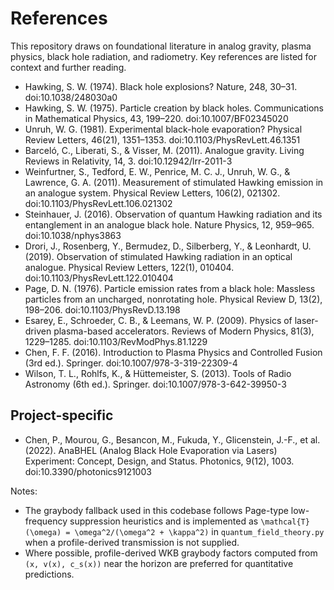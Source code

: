 # References

This repository draws on foundational literature in analog gravity, plasma physics, black hole radiation, and radiometry. Key references are listed for context and further reading.

- Hawking, S. W. (1974). Black hole explosions? Nature, 248, 30–31. doi:10.1038/248030a0
- Hawking, S. W. (1975). Particle creation by black holes. Communications in Mathematical Physics, 43, 199–220. doi:10.1007/BF02345020
- Unruh, W. G. (1981). Experimental black-hole evaporation? Physical Review Letters, 46(21), 1351–1353. doi:10.1103/PhysRevLett.46.1351
- Barceló, C., Liberati, S., & Visser, M. (2011). Analogue gravity. Living Reviews in Relativity, 14, 3. doi:10.12942/lrr-2011-3
- Weinfurtner, S., Tedford, E. W., Penrice, M. C. J., Unruh, W. G., & Lawrence, G. A. (2011). Measurement of stimulated Hawking emission in an analogue system. Physical Review Letters, 106(2), 021302. doi:10.1103/PhysRevLett.106.021302
- Steinhauer, J. (2016). Observation of quantum Hawking radiation and its entanglement in an analogue black hole. Nature Physics, 12, 959–965. doi:10.1038/nphys3863
- Drori, J., Rosenberg, Y., Bermudez, D., Silberberg, Y., & Leonhardt, U. (2019). Observation of stimulated Hawking radiation in an optical analogue. Physical Review Letters, 122(1), 010404. doi:10.1103/PhysRevLett.122.010404
- Page, D. N. (1976). Particle emission rates from a black hole: Massless particles from an uncharged, nonrotating hole. Physical Review D, 13(2), 198–206. doi:10.1103/PhysRevD.13.198
- Esarey, E., Schroeder, C. B., & Leemans, W. P. (2009). Physics of laser-driven plasma-based accelerators. Reviews of Modern Physics, 81(3), 1229–1285. doi:10.1103/RevModPhys.81.1229
- Chen, F. F. (2016). Introduction to Plasma Physics and Controlled Fusion (3rd ed.). Springer. doi:10.1007/978-3-319-22309-4
- Wilson, T. L., Rohlfs, K., & Hüttemeister, S. (2013). Tools of Radio Astronomy (6th ed.). Springer. doi:10.1007/978-3-642-39950-3

## Project-specific

- Chen, P., Mourou, G., Besancon, M., Fukuda, Y., Glicenstein, J.-F., et al. (2022). AnaBHEL (Analog Black Hole Evaporation via Lasers) Experiment: Concept, Design, and Status. Photonics, 9(12), 1003. doi:10.3390/photonics9121003

Notes:
- The graybody fallback used in this codebase follows Page-type low-frequency suppression heuristics and is implemented as `\mathcal{T}(\omega) = \omega^2/(\omega^2 + \kappa^2)` in `quantum_field_theory.py` when a profile-derived transmission is not supplied.
- Where possible, profile-derived WKB graybody factors computed from `(x, v(x), c_s(x))` near the horizon are preferred for quantitative predictions.
